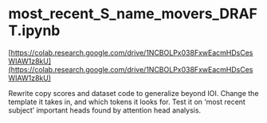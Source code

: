 # most_recent_S_name_movers_DRAFT.ipynb

[https://colab.research.google.com/drive/1NCBOLPx038FxwEacmHDsCesWIAW1z8kU](https://colab.research.google.com/drive/1NCBOLPx038FxwEacmHDsCesWIAW1z8kU)

Rewrite copy scores and dataset code to generalize beyond IOI. Change the template it takes in, and which tokens it looks for. Test it on ‘most recent subject’ important heads found by attention head analysis.